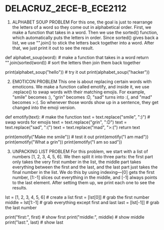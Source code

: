 # DELACRUZ_2ECE-B_ECE2112

1. ALPHABET SOUP PROBLEM
For this one, the goal is just to rearrange the letters of a word so they come out in alphabetical order. First, we make a function that
takes in a word. Then we use the sorted() function, which automatically puts the letters in order. Since sorted() gives back a list, we use
"".join() to stick the letters back together into a word. After that, we just print it out to see the result.

def alphabet_soup(word):                 # make a function that takes in a word
return "".join(sorted(word))             # sort the letters then join them back together

print(alphabet_soup("hello"))            # try it out
print(alphabet_soup("hacker"))


2. EMOTICON PROBLEM
This one is about replacing certain words with emoticons. We make a function called emotify, and inside it, we use .replace() to swap
words with their matching emojis. For example, "smile" becomes :), "grin" becomes :D, "sad" turns into :(, and "mad" becomes >:(.
So whenever those words show up in a sentence, they get changed into the emoji version.

def emotify(text):                        # make the function
text = text.replace("smile", ":)")        # swap words for emojis
text = text.replace("grin", ":D")
text = text.replace("sad", ":(")
text = text.replace("mad", ">:(")
return text

print(emotify("Make me smile"))           # test it out
print(emotify("I am mad"))
print(emotify("What a grin"))
print(emotify("I am so sad"))


3. UNPACKING LIST PROBLEM
For this problem, we start with a list of numbers [1, 2, 3, 4, 5, 6]. We then split it into three parts: the first part only takes the
very first number in the list, the middle part takes everything between the first and the last, and the last part just takes the final
number in the list. We do this by using indexing—[0] gets the first number, [1:-1] slices out everything in the middle, and [-1] always
points to the last element. After setting them up, we print each one to see the results.

lst = [1, 2, 3, 4, 5, 6]                # create a list
first = [lst[0]]                        # grab the first number
middle = lst[1:-1]                      # grab everything except first and last
last = [lst[-1]]                        # grab the last number

print("first:", first)                  # show first
print("middle:", middle)                # show middle
print("last:", last)                    # show last
